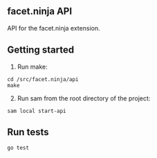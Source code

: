 ## facet.ninja API

API for the facet.ninja extension.

## Getting started

1. Run make:

```
cd /src/facet.ninja/api
make
```

2. Run sam from the root directory of the project: 

```
sam local start-api
```

## Run tests

`go test`
